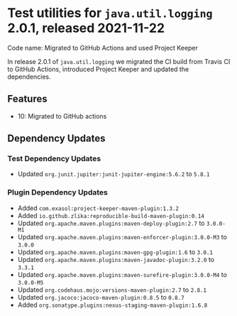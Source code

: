 # Test utilities for `java.util.logging` 2.0.1, released 2021-11-22

Code name: Migrated to GitHub Actions and used Project Keeper

In release 2.0.1 of `java.util.logging` we migrated the CI build from Travis CI to GitHub Actions, introduced Project Keeper and updated the dependencies.

## Features

* 10: Migrated to GitHub actions

## Dependency Updates

### Test Dependency Updates

* Updated `org.junit.jupiter:junit-jupiter-engine:5.6.2` to `5.8.1`

### Plugin Dependency Updates

* Added `com.exasol:project-keeper-maven-plugin:1.3.2`
* Added `io.github.zlika:reproducible-build-maven-plugin:0.14`
* Updated `org.apache.maven.plugins:maven-deploy-plugin:2.7` to `3.0.0-M1`
* Updated `org.apache.maven.plugins:maven-enforcer-plugin:3.0.0-M3` to `3.0.0`
* Updated `org.apache.maven.plugins:maven-gpg-plugin:1.6` to `3.0.1`
* Updated `org.apache.maven.plugins:maven-javadoc-plugin:3.2.0` to `3.3.1`
* Updated `org.apache.maven.plugins:maven-surefire-plugin:3.0.0-M4` to `3.0.0-M5`
* Updated `org.codehaus.mojo:versions-maven-plugin:2.7` to `2.8.1`
* Updated `org.jacoco:jacoco-maven-plugin:0.8.5` to `0.8.7`
* Added `org.sonatype.plugins:nexus-staging-maven-plugin:1.6.8`

